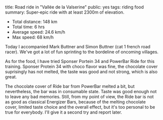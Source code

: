 title: Road ride in "Vallée de la Valserine"
public: yes
tags: riding
      food
summary: Super-epic ride with at least 2300m of elevation.

* Total distance: 148 km
* Total time: 6 hrs
* Average speed: 24.6 km/h
* Max speed: 68 km/h

Today I accompanied Mark Buttner and Simon Buttner (cat 1 french road racer).
We've got a lot of fun sprinting to the bordeline of oncoming villages. 

As for the food, I have tried Sponser Portein 34 and PowerBar Ride for this training. Sponser
Protein 34 with choco flavor was fine, the chocolate cover suprisingly has not melted,
the taste was good and not strong, which is also great.

The chocolate cover of Ride bar from PowerBar melted a bit, but nevertheless, the bar was in consumable
state. Taste was good enough not to leave any bad memories. Still, from my
point of view, the Ride bar is not as good as classical Energizer Bars, because
of the melting chocolate cover, limited taste choice and the overall effect, but it's too
personal to be true for everybody. I'll give it a second try and report later.
